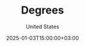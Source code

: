 ---
weight: 300001
date: 2024-12-27T12:00:00+00:00
author: "United States"
title: "Degrees"
icon: school
description: "Connecting You to Worldwide Higher Education Opportunities in the United States"
date: 2025-01-03T15:00:00+03:00
---